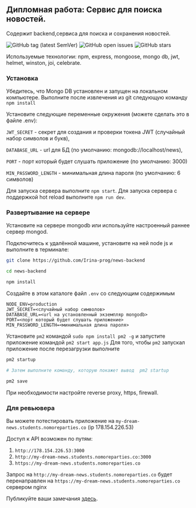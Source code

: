 ## Дипломная работа: Сервис для поиска новостей.

Содержит backend,сервиса для поиска и сохранения новостей.

![GitHub tag (latest SemVer)](https://img.shields.io/github/v/tag/Irina-prog/news-backend)
![GitHub open issues](https://img.shields.io/github/issues-raw/Irina-prog/news-backend)
![GitHub stars](https://img.shields.io/github/stars/Irina-prog/news-backend?style=social)



Используемые технологии: npm, express, mongoose, mongo db, jwt, helmet, winston, joi, celebrate.


### Установка

Убедитесь, что Mongo DB установлен и запущен на локальном компьютере.
Выполните после извлечения из git следующую команду `npm install`

Установите следующие переменные окружения (можете сделать это в файле .env):

`JWT_SECRET` - секрет для создания и проверки токена JWT (случайный набор символов и букв),

`DATABASE_URL` - url для БД (по умолчанию: mongodb://localhost/news),

`PORT` - порт который будет слушать приложение (по умолчанию: 3000) 

`MIN_PASSWORD_LENGTH` - минимальная длина пароля (по умолчанию: 6 символов)

Для запуска сервера  выполните `npm start`.
Для запуска сервера с поддержкой hot reload выполните `npm run dev`.

### Развертывание на сервере

Установите на сервере mongodb или используйте настроенный раннее сервер mongod. 

Подключитесь к удалённой машине, установите на ней node js и выполните в терминале:

```sh
git clone https://github.com/Irina-prog/news-backend

cd news-backend

npm install
```

Создайте в этом каталоге файл `.env` со следующим содержимым

```
NODE_ENV=production
JWT_SECRET=<случайный набор символов>
DATABASE_URL=<url на установленный экземпляр mongodb>
PORT=<порт который будет слушать приложение>
MIN_PASSWORD_LENGTH=<минимальная длина пароля>
```

Установите `pm2` командой `sudo npm install pm2 -g` и запустите приложение командой `pm2 start app.js`
Для того, чтобы `pm2` запускал приложение после перезагрузки выполните
```sh
pm2 startup

# Затем выполните команду, которую покажет вывод  pm2 startup

pm2 save
```

При необходимости настройте reverse proxy, https, firewall.


### Для ревьювера

Вы можете потестировать приложение на `my-dream-news.students.nomoreparties.co` (ip 178.154.226.53)

Доступ к API возможен по путям:

1. `http://178.154.226.53:3000`
1. `http://my-dream-news.students.nomoreparties.co:3000`
1. `https://my-dream-news.students.nomoreparties.co`

Запрос на `http://my-dream-news.students.nomoreparties.co` будет перенаправлен на `https://my-dream-news.students.nomoreparties.co` сервером nginx

Публикуйте ваши замечания [здесь](https://github.com/Irina-prog/news-backend/issues).



